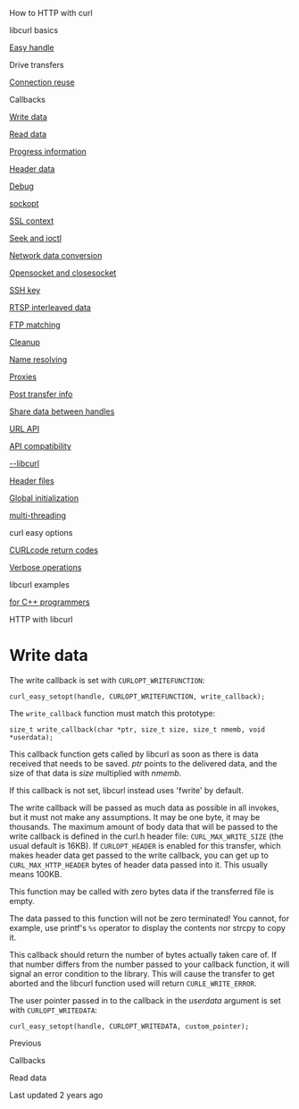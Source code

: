 





<span class="text-4505230f--UIH300-2063425d--textContentFamily-49a318e1--navButtonLabel-14a4968f">How to HTTP with curl</span>

<span class="text-4505230f--UIH300-2063425d--textContentFamily-49a318e1--navButtonLabel-14a4968f">libcurl basics</span>

<a href="../easyhandle.html" class="navButton-94f2579c--pageItemWithChildrenNested-2c5d8183--navButtonClickable-161b88ca"><span class="text-4505230f--UIH300-2063425d--textContentFamily-49a318e1--navButtonLabel-14a4968f">Easy handle</span></a>

<span class="text-4505230f--UIH300-2063425d--textContentFamily-49a318e1--navButtonLabel-14a4968f">Drive transfers</span>

<a href="../connectionreuse.html" class="navButton-94f2579c--pageItemWithChildrenNested-2c5d8183--navButtonClickable-161b88ca"><span class="text-4505230f--UIH300-2063425d--textContentFamily-49a318e1--navButtonLabel-14a4968f">Connection reuse</span></a>

<span class="text-4505230f--UIH300-2063425d--textContentFamily-49a318e1--navButtonLabel-14a4968f">Callbacks</span>

<a href="write.html" class="navButton-94f2579c--pageItemWithChildrenNested-2c5d8183--navButtonClickable-161b88ca--navButtonOpened-6a88552e"><span class="text-4505230f--UIH300-2063425d--textContentFamily-49a318e1--navButtonLabel-14a4968f">Write data</span></a>

<a href="read.html" class="navButton-94f2579c--pageItemWithChildrenNested-2c5d8183--navButtonClickable-161b88ca"><span class="text-4505230f--UIH300-2063425d--textContentFamily-49a318e1--navButtonLabel-14a4968f">Read data</span></a>

<a href="progress.html" class="navButton-94f2579c--pageItemWithChildrenNested-2c5d8183--navButtonClickable-161b88ca"><span class="text-4505230f--UIH300-2063425d--textContentFamily-49a318e1--navButtonLabel-14a4968f">Progress information</span></a>

<a href="header.html" class="navButton-94f2579c--pageItemWithChildrenNested-2c5d8183--navButtonClickable-161b88ca"><span class="text-4505230f--UIH300-2063425d--textContentFamily-49a318e1--navButtonLabel-14a4968f">Header data</span></a>

<a href="debug.html" class="navButton-94f2579c--pageItemWithChildrenNested-2c5d8183--navButtonClickable-161b88ca"><span class="text-4505230f--UIH300-2063425d--textContentFamily-49a318e1--navButtonLabel-14a4968f">Debug</span></a>

<a href="sockopt.html" class="navButton-94f2579c--pageItemWithChildrenNested-2c5d8183--navButtonClickable-161b88ca"><span class="text-4505230f--UIH300-2063425d--textContentFamily-49a318e1--navButtonLabel-14a4968f">sockopt</span></a>

<a href="sslcontext.html" class="navButton-94f2579c--pageItemWithChildrenNested-2c5d8183--navButtonClickable-161b88ca"><span class="text-4505230f--UIH300-2063425d--textContentFamily-49a318e1--navButtonLabel-14a4968f">SSL context</span></a>

<a href="seek.html" class="navButton-94f2579c--pageItemWithChildrenNested-2c5d8183--navButtonClickable-161b88ca"><span class="text-4505230f--UIH300-2063425d--textContentFamily-49a318e1--navButtonLabel-14a4968f">Seek and ioctl</span></a>

<a href="conversions.html" class="navButton-94f2579c--pageItemWithChildrenNested-2c5d8183--navButtonClickable-161b88ca"><span class="text-4505230f--UIH300-2063425d--textContentFamily-49a318e1--navButtonLabel-14a4968f">Network data conversion</span></a>

<a href="openclosesocket.html" class="navButton-94f2579c--pageItemWithChildrenNested-2c5d8183--navButtonClickable-161b88ca"><span class="text-4505230f--UIH300-2063425d--textContentFamily-49a318e1--navButtonLabel-14a4968f">Opensocket and closesocket</span></a>

<a href="sshkey.html" class="navButton-94f2579c--pageItemWithChildrenNested-2c5d8183--navButtonClickable-161b88ca"><span class="text-4505230f--UIH300-2063425d--textContentFamily-49a318e1--navButtonLabel-14a4968f">SSH key</span></a>

<a href="rtsp.html" class="navButton-94f2579c--pageItemWithChildrenNested-2c5d8183--navButtonClickable-161b88ca"><span class="text-4505230f--UIH300-2063425d--textContentFamily-49a318e1--navButtonLabel-14a4968f">RTSP interleaved data</span></a>

<a href="ftpmatch.html" class="navButton-94f2579c--pageItemWithChildrenNested-2c5d8183--navButtonClickable-161b88ca"><span class="text-4505230f--UIH300-2063425d--textContentFamily-49a318e1--navButtonLabel-14a4968f">FTP matching</span></a>

<a href="../cleanup.html" class="navButton-94f2579c--pageItemWithChildrenNested-2c5d8183--navButtonClickable-161b88ca"><span class="text-4505230f--UIH300-2063425d--textContentFamily-49a318e1--navButtonLabel-14a4968f">Cleanup</span></a>

<a href="../names.html" class="navButton-94f2579c--pageItemWithChildrenNested-2c5d8183--navButtonClickable-161b88ca"><span class="text-4505230f--UIH300-2063425d--textContentFamily-49a318e1--navButtonLabel-14a4968f">Name resolving</span></a>

<a href="../proxies.html" class="navButton-94f2579c--pageItemWithChildrenNested-2c5d8183--navButtonClickable-161b88ca"><span class="text-4505230f--UIH300-2063425d--textContentFamily-49a318e1--navButtonLabel-14a4968f">Proxies</span></a>

<a href="../getinfo.html" class="navButton-94f2579c--pageItemWithChildrenNested-2c5d8183--navButtonClickable-161b88ca"><span class="text-4505230f--UIH300-2063425d--textContentFamily-49a318e1--navButtonLabel-14a4968f">Post transfer info</span></a>

<a href="../sharing.html" class="navButton-94f2579c--pageItemWithChildrenNested-2c5d8183--navButtonClickable-161b88ca"><span class="text-4505230f--UIH300-2063425d--textContentFamily-49a318e1--navButtonLabel-14a4968f">Share data between handles</span></a>

<a href="../url.html" class="navButton-94f2579c--pageItemWithChildrenNested-2c5d8183--navButtonClickable-161b88ca"><span class="text-4505230f--UIH300-2063425d--textContentFamily-49a318e1--navButtonLabel-14a4968f">URL API</span></a>

<a href="../api.html" class="navButton-94f2579c--pageItemWithChildrenNested-2c5d8183--navButtonClickable-161b88ca"><span class="text-4505230f--UIH300-2063425d--textContentFamily-49a318e1--navButtonLabel-14a4968f">API compatibility</span></a>

<a href="../libcurl.html" class="navButton-94f2579c--pageItemWithChildrenNested-2c5d8183--navButtonClickable-161b88ca"><span class="text-4505230f--UIH300-2063425d--textContentFamily-49a318e1--navButtonLabel-14a4968f">--libcurl</span></a>

<a href="../headers.html" class="navButton-94f2579c--pageItemWithChildrenNested-2c5d8183--navButtonClickable-161b88ca"><span class="text-4505230f--UIH300-2063425d--textContentFamily-49a318e1--navButtonLabel-14a4968f">Header files</span></a>

<a href="../globalinit.html" class="navButton-94f2579c--pageItemWithChildrenNested-2c5d8183--navButtonClickable-161b88ca"><span class="text-4505230f--UIH300-2063425d--textContentFamily-49a318e1--navButtonLabel-14a4968f">Global initialization</span></a>

<a href="../threading.html" class="navButton-94f2579c--pageItemWithChildrenNested-2c5d8183--navButtonClickable-161b88ca"><span class="text-4505230f--UIH300-2063425d--textContentFamily-49a318e1--navButtonLabel-14a4968f">multi-threading</span></a>

<span class="text-4505230f--UIH300-2063425d--textContentFamily-49a318e1--navButtonLabel-14a4968f">curl easy options</span>

<a href="../curlcode.html" class="navButton-94f2579c--pageItemWithChildrenNested-2c5d8183--navButtonClickable-161b88ca"><span class="text-4505230f--UIH300-2063425d--textContentFamily-49a318e1--navButtonLabel-14a4968f">CURLcode return codes</span></a>

<a href="../verbose.html" class="navButton-94f2579c--pageItemWithChildrenNested-2c5d8183--navButtonClickable-161b88ca"><span class="text-4505230f--UIH300-2063425d--textContentFamily-49a318e1--navButtonLabel-14a4968f">Verbose operations</span></a>

<span class="text-4505230f--UIH300-2063425d--textContentFamily-49a318e1--navButtonLabel-14a4968f">libcurl examples</span>

<a href="../cplusplus.html" class="navButton-94f2579c--pageItemWithChildrenNested-2c5d8183--navButtonClickable-161b88ca"><span class="text-4505230f--UIH300-2063425d--textContentFamily-49a318e1--navButtonLabel-14a4968f">for C++ programmers</span></a>

<span class="text-4505230f--UIH300-2063425d--textContentFamily-49a318e1--navButtonLabel-14a4968f">HTTP with libcurl</span>









# <span class="text-4505230f--DisplayH900-bfb998fa--textContentFamily-49a318e1">Write data</span>

<span class="text-4505230f--UIH300-2063425d--textUIFamily-5ebd8e40--text-8ee2c8b2"></span>

<span class="text-4505230f--TextH400-3033861f--textContentFamily-49a318e1"><span data-key="ce358962aa5a43408e280a73aca0c21b"><span data-offset-key="ce358962aa5a43408e280a73aca0c21b:0">The write callback is set with </span><span data-offset-key="ce358962aa5a43408e280a73aca0c21b:1">`CURLOPT_WRITEFUNCTION`</span><span data-offset-key="ce358962aa5a43408e280a73aca0c21b:2">:</span></span></span>

    curl_easy_setopt(handle, CURLOPT_WRITEFUNCTION, write_callback);

<span class="text-4505230f--TextH400-3033861f--textContentFamily-49a318e1"><span data-key="687bb2043543411683e6bc5163a7746f"><span data-offset-key="687bb2043543411683e6bc5163a7746f:0">The </span><span data-offset-key="687bb2043543411683e6bc5163a7746f:1">`write_callback`</span><span data-offset-key="687bb2043543411683e6bc5163a7746f:2"> function must match this prototype:</span></span></span>

    size_t write_callback(char *ptr, size_t size, size_t nmemb, void *userdata);

<span class="text-4505230f--TextH400-3033861f--textContentFamily-49a318e1"><span data-key="c719dced6322404c95083cfe8dade036"><span data-offset-key="c719dced6322404c95083cfe8dade036:0">This callback function gets called by libcurl as soon as there is data received that needs to be saved. </span><span data-offset-key="c719dced6322404c95083cfe8dade036:1">_ptr_</span><span data-offset-key="c719dced6322404c95083cfe8dade036:2"> points to the delivered data, and the size of that data is </span><span data-offset-key="c719dced6322404c95083cfe8dade036:3">_size_</span><span data-offset-key="c719dced6322404c95083cfe8dade036:4"> multiplied with </span><span data-offset-key="c719dced6322404c95083cfe8dade036:5">_nmemb_</span><span data-offset-key="c719dced6322404c95083cfe8dade036:6">.</span></span></span>

<span class="text-4505230f--TextH400-3033861f--textContentFamily-49a318e1"><span data-key="45cc59b911fb4788bbd90ff7dd98b740"><span data-offset-key="45cc59b911fb4788bbd90ff7dd98b740:0">If this callback is not set, libcurl instead uses 'fwrite' by default.</span></span></span>

<span class="text-4505230f--TextH400-3033861f--textContentFamily-49a318e1"><span data-key="e62a3561877c4fbe84034f2ad5763e11"><span data-offset-key="e62a3561877c4fbe84034f2ad5763e11:0">The write callback will be passed as much data as possible in all invokes, but it must not make any assumptions. It may be one byte, it may be thousands. The maximum amount of body data that will be passed to the write callback is defined in the curl.h header file: </span><span data-offset-key="e62a3561877c4fbe84034f2ad5763e11:1">`CURL_MAX_WRITE_SIZE`</span><span data-offset-key="e62a3561877c4fbe84034f2ad5763e11:2"> (the usual default is 16KB). If </span><span data-offset-key="e62a3561877c4fbe84034f2ad5763e11:3">`CURLOPT_HEADER`</span><span data-offset-key="e62a3561877c4fbe84034f2ad5763e11:4"> is enabled for this transfer, which makes header data get passed to the write callback, you can get up to </span><span data-offset-key="e62a3561877c4fbe84034f2ad5763e11:5">`CURL_MAX_HTTP_HEADER`</span><span data-offset-key="e62a3561877c4fbe84034f2ad5763e11:6"> bytes of header data passed into it. This usually means 100KB.</span></span></span>

<span class="text-4505230f--TextH400-3033861f--textContentFamily-49a318e1"><span data-key="96b3c3f8410445ef8738a7699bed94bb"><span data-offset-key="96b3c3f8410445ef8738a7699bed94bb:0">This function may be called with zero bytes data if the transferred file is empty.</span></span></span>

<span class="text-4505230f--TextH400-3033861f--textContentFamily-49a318e1"><span data-key="66c2e90274324d93b388b909625651d1"><span data-offset-key="66c2e90274324d93b388b909625651d1:0">The data passed to this function will not be zero terminated! You cannot, for example, use printf's </span><span data-offset-key="66c2e90274324d93b388b909625651d1:1">`%s`</span><span data-offset-key="66c2e90274324d93b388b909625651d1:2"> operator to display the contents nor strcpy to copy it.</span></span></span>

<span class="text-4505230f--TextH400-3033861f--textContentFamily-49a318e1"><span data-key="62f4ff7c799f48289e3ce9494de2612e"><span data-offset-key="62f4ff7c799f48289e3ce9494de2612e:0">This callback should return the number of bytes actually taken care of. If that number differs from the number passed to your callback function, it will signal an error condition to the library. This will cause the transfer to get aborted and the libcurl function used will return </span><span data-offset-key="62f4ff7c799f48289e3ce9494de2612e:1">`CURLE_WRITE_ERROR`</span><span data-offset-key="62f4ff7c799f48289e3ce9494de2612e:2">.</span></span></span>

<span class="text-4505230f--TextH400-3033861f--textContentFamily-49a318e1"><span data-key="9c973fd2f19b4c188601f16f3bd7d6bb"><span data-offset-key="9c973fd2f19b4c188601f16f3bd7d6bb:0">The user pointer passed in to the callback in the </span><span data-offset-key="9c973fd2f19b4c188601f16f3bd7d6bb:1">_userdata_</span><span data-offset-key="9c973fd2f19b4c188601f16f3bd7d6bb:2"> argument is set with </span><span data-offset-key="9c973fd2f19b4c188601f16f3bd7d6bb:3">`CURLOPT_WRITEDATA`</span><span data-offset-key="9c973fd2f19b4c188601f16f3bd7d6bb:4">:</span></span></span>

    curl_easy_setopt(handle, CURLOPT_WRITEDATA, custom_pointer);

<a href="../callbacks.html" class="reset-3c756112--card-6570f064--whiteCard-fff091a4--cardPrevious-56a5e674"></a>

<span class="text-4505230f--TextH200-a3425406--textContentFamily-49a318e1">Previous</span>

<span class="text-4505230f--UIH400-4e41e82a--textContentFamily-49a318e1">Callbacks</span>

<a href="read.html" class="reset-3c756112--card-6570f064--whiteCard-fff091a4--cardNext-19241c42"></a>


<span class="text-4505230f--UIH400-4e41e82a--textContentFamily-49a318e1">Read data</span>



<span class="text-4505230f--TextH200-a3425406--textContentFamily-49a318e1">Last updated 2 years ago</span>


